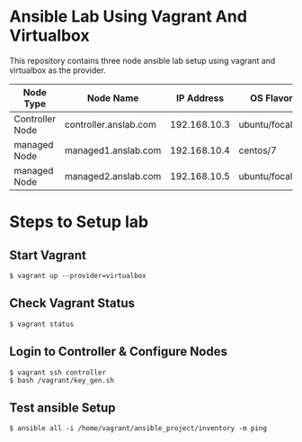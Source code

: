 # Ansible Lab Using Vagrant And Virtualbox

This repository contains three node ansible lab setup using vagrant and virtualbox as the provider.

|    Node Type   | Node Name             |  IP Address  | OS Flavor     |
| ---------------| --------------------- |--------------|---------------|
| Controller Node| controller.anslab.com | 192.168.10.3 | ubuntu/focal64|
| managed Node   | managed1.anslab.com   | 192.168.10.4 |  centos/7     |
| managed Node   | managed2.anslab.com   | 192.168.10.5 | ubuntu/focal64|

# Steps to Setup lab

## Start Vagrant
```
$ vagrant up --provider=virtualbox
```

## Check Vagrant Status
```
$ vagrant status
```


## Login to Controller & Configure Nodes
```
$ vagrant ssh controller
$ bash /vagrant/key_gen.sh
```

## Test ansible Setup
```
$ ansible all -i /home/vagrant/ansible_project/inventory -m ping
```
